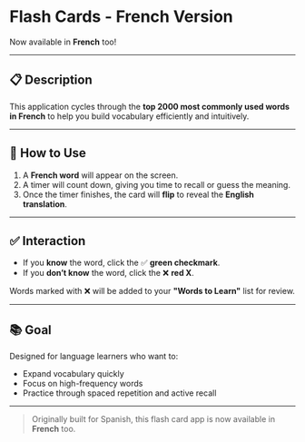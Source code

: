 # Flash Cards - French Version

Now available in **French** too!

---

## 📋 Description

This application cycles through the **top 2000 most commonly used words in French** to help you build vocabulary efficiently and intuitively.

---

## 🚀 How to Use

1. A **French word** will appear on the screen.
2. A timer will count down, giving you time to recall or guess the meaning.
3. Once the timer finishes, the card will **flip** to reveal the **English translation**.

---

## ✅ Interaction

- If you **know** the word, click the ✅ **green checkmark**.
- If you **don’t know** the word, click the ❌ **red X**.

Words marked with ❌ will be added to your **"Words to Learn"** list for review.

---

## 📚 Goal

Designed for language learners who want to:
- Expand vocabulary quickly
- Focus on high-frequency words
- Practice through spaced repetition and active recall

---

> Originally built for Spanish, this flash card app is now available in **French** too. 
